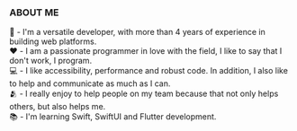 <h3>ABOUT ME</h3>

🥷 - I'm a versatile developer, with more than 4 years of experience in building web platforms.
<br>
❤️ - I am a passionate programmer in love with the field, I like to say that I don't work, I program.
<br>
💻 - I like accessibility, performance and robust code. In addition, I also like to help and communicate as much as I can.
<br>
🫂 - I really enjoy to help people on my team because that not only helps others, but also helps me.
<br>
📚 - I'm learning Swift, SwiftUI and Flutter development.
